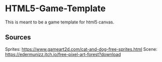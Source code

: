 # HTML5-Game-Template
This is meant to be a game template for html5 canvas.

## Sources

Sprites: https://www.gameart2d.com/cat-and-dog-free-sprites.html
Scene: https://edermunizz.itch.io/free-pixel-art-forest?download
